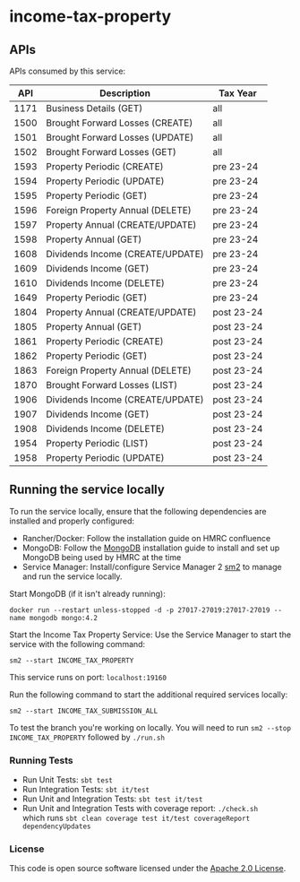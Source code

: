 
# income-tax-property

## APIs

APIs consumed by this service:

| API | Description                      | Tax Year   |
|-----|----------------------------------|------------|
| 1171 | Business Details (GET)           | all        |
| 1500 | Brought Forward Losses (CREATE)  | all        |
| 1501 | Brought Forward Losses (UPDATE)  | all        |
| 1502 | Brought Forward Losses (GET)     | all        |
| 1593 | Property Periodic (CREATE)       | pre 23-24  |
| 1594 | Property Periodic (UPDATE)       | pre 23-24  |
| 1595 | Property Periodic (GET)          | pre 23-24  |
| 1596 | Foreign Property Annual (DELETE) | pre 23-24  |
| 1597 | Property Annual (CREATE/UPDATE)  | pre 23-24  |
| 1598 | Property Annual (GET)            | pre 23-24  |
| 1608 | Dividends Income (CREATE/UPDATE) | pre 23-24  |
| 1609 | Dividends Income (GET)           | pre 23-24  |
| 1610 | Dividends Income (DELETE)        | pre 23-24  |
| 1649 | Property Periodic (GET)          | pre 23-24  |
| 1804 | Property Annual (CREATE/UPDATE)  | post 23-24 |
| 1805 | Property Annual (GET)            | post 23-24 |
| 1861 | Property Periodic (CREATE)       | post 23-24 |
| 1862 | Property Periodic (GET)          | post 23-24 |
| 1863 | Foreign Property Annual (DELETE) | post 23-24 |
| 1870 | Brought Forward Losses (LIST)    | post 23-24 |
| 1906 | Dividends Income (CREATE/UPDATE) | post 23-24 |
| 1907 | Dividends Income (GET)           | post 23-24 |
| 1908 | Dividends Income (DELETE)        | post 23-24 |
| 1954 | Property Periodic (LIST)         | post 23-24 |
| 1958 | Property Periodic (UPDATE)       | post 23-24 |

## Running the service locally

To run the service locally, ensure that the following dependencies are installed and properly configured:

- Rancher/Docker: Follow the installation guide on HMRC confluence 
- MongoDB: Follow the [MongoDB](https://docs.mongodb.com/manual/installation/) installation guide to install and set up MongoDB being used by HMRC at the time
- Service Manager: Install/configure Service Manager 2 [sm2](https://github.com/hmrc/sm2) to manage and run the service locally.

Start MongoDB (if it isn't already running):

    docker run --restart unless-stopped -d -p 27017-27019:27017-27019 --name mongodb mongo:4.2

Start the Income Tax Property Service: Use the Service Manager to start the service with the following command:

    sm2 --start INCOME_TAX_PROPERTY

This service runs on port: `localhost:19160`

Run the following command to start the additional required services locally:

    sm2 --start INCOME_TAX_SUBMISSION_ALL

To test the branch you're working on locally. You will need to run `sm2 --stop INCOME_TAX_PROPERTY` followed by
`./run.sh`

### Running Tests

- Run Unit Tests:  `sbt test`
- Run Integration Tests: `sbt it/test`
- Run Unit and Integration Tests: `sbt test it/test`
- Run Unit and Integration Tests with coverage report: `./check.sh`<br/>
  which runs `sbt clean coverage test it/test coverageReport dependencyUpdates`

### License

This code is open source software licensed under the [Apache 2.0 License]("http://www.apache.org/licenses/LICENSE-2.0.html").